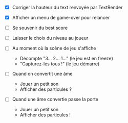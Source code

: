- [x] Corriger la hauteur du text renvoyée par TextRender
- [x] Afficher un menu de game-over pour relancer

- [ ] Se souvenir du best score

- [ ] Laisser le choix du niveau au joueur

- [ ] Au moment où la scène de jeu s'affiche
    - Décompte "3... 2... 1..." (le jeu est en freeze)
    - "Capturez-les tous !" (le jeu démarre)
    
- [ ] Quand on convertit une âme
    - Jouer un petit son
    - Afficher des particules ?
    
- [ ] Quand une âme convertie passe la porte
    - Jouer un petit son
    - Afficher des particules !
    